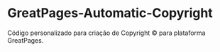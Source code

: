 # GreatPages-Automatic-Copyright
Código personalizado para criação de Copyright © para plataforma GreatPages.
